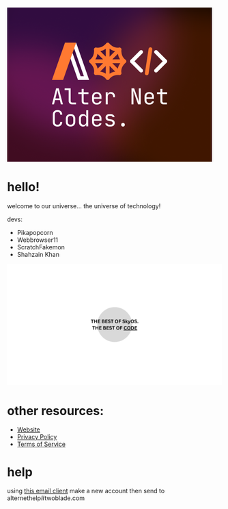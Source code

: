 ![logo](https://github.com/Alter-Net-codes/.github/blob/main/images/alter.png) 

# hello!
welcome to our universe...
the universe of technology!

devs:
+ Pikapopcorn
+ Webbrowser11
+ ScratchFakemon
+ Shahzain Khan

![super electronics company! Alter Net codes EST. 2024](https://github.com/Alter-Net-codes/.github/blob/main/images/whatwearelike.png) 

# other resources:
+ [Website](https://sites.google.com/loswego.k12.or.us/anc/)
+ [Privacy Policy](https://sites.google.com/loswego.k12.or.us/anc/more/privacy-policy)
+ [Terms of Service](https://sites.google.com/loswego.k12.or.us/anc/more/terms-of-service)

# help
using [this email client](https://twoblade.com/) make a new account then send to alternethelp#twoblade.com
